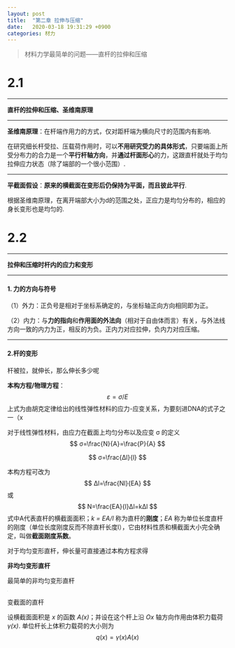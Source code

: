 ```yaml
---
layout: post
title:  "第二章 拉伸与压缩"
date:   2020-03-18 19:31:29 +0900
categories: 材力
---
```



> 材料力学最简单的问题——直杆的拉伸和压缩



# 2.1

***

**直杆的拉伸和压缩、圣维南原理**

***

**圣维南原理**：在杆端作用力的方式，仅对距杆端为横向尺寸的范围内有影响. 

在研究细长杆受拉、压载荷作用时，可以**不用研究受力的具体形式**，只要端面上所受分布力的合力是一个**平行杆轴方向**，并**通过杆面形心**的力，这跟直杆就处于均匀拉伸应力状态（除了端部的一个很小范围）. 

***

**平截面假设**：**原来的横截面在变形后仍保持为平面，而且彼此平行**. 

根据圣维南原理，在离开端部大小为d的范围之处，正应力是均匀分布的，相应的身长变形也是均匀的. 

# 2.2

***

**拉伸和压缩时杆内的应力和变形**

***

#### 1. 力的方向与符号

（1）外力：正负号是相对于坐标系确定的，与坐标轴正向方向相同即为正。

（2）内力：与**力的指向**和**作用面的外法向**（相对于自由体而言）有关，与外法线方向一致的内力为正，相反的为负。正内力对应拉伸，负内力对应压缩。

***

#### 2.杆的变形

杆被拉，就伸长，那么伸长多少呢

**本构方程/物理方程**：
$$
ε=σ/E
$$
上式为由胡克定律给出的线性弹性材料的应力-应变关系，为要刻进DNA的式子之一（x

对于线性弹性材料，由应力在截面上均匀分布以及应变 σ 的定义
$$
σ=\frac{N}{A}=\frac{P}{A}
$$

$$
σ=\frac{Δl}{l}
$$

本构方程可改为
$$
Δl=\frac{Nl}{EA}
$$
或
$$
N=\frac{EA}{l}Δl=kΔl
$$
式中A代表直杆的横截面面积；*k = EA/l* 称为直杆的**刚度**；*EA* 称为单位长度直杆的刚度（单位长度刚度反而不除直杆长度l），它由材料性质和横截面大小完全确定，叫做**截面刚度系数**。

对于均匀变形直杆，伸长量可直接通过本构方程求得

**非均匀变形直杆**

最简单的非均匀变形直杆

<img src="C:\002_workspace\006_Github\SnowBowlZ.GitHub.io\_posts\素材\常微第二周\2.2-1.jpg" style="zoom:7%;" />

变截面的直杆

设横截面面积是 *x* 的函数 *A(x)*；并设在这个杆上沿 *Ox* 轴方向作用由体积力载荷 *γ(x)*. 单位杆长上体积力载荷的大小则为
$$
q(x)=γ(x)A(x)
$$
